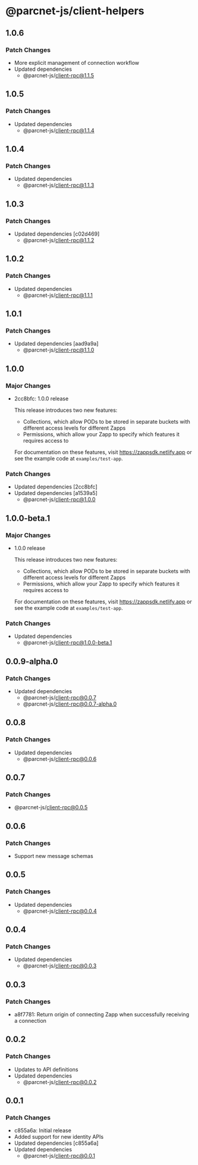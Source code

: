 # @parcnet-js/client-helpers

## 1.0.6

### Patch Changes

- More explicit management of connection workflow
- Updated dependencies
  - @parcnet-js/client-rpc@1.1.5

## 1.0.5

### Patch Changes

- Updated dependencies
  - @parcnet-js/client-rpc@1.1.4

## 1.0.4

### Patch Changes

- Updated dependencies
  - @parcnet-js/client-rpc@1.1.3

## 1.0.3

### Patch Changes

- Updated dependencies [c02d469]
  - @parcnet-js/client-rpc@1.1.2

## 1.0.2

### Patch Changes

- Updated dependencies
  - @parcnet-js/client-rpc@1.1.1

## 1.0.1

### Patch Changes

- Updated dependencies [aad9a9a]
  - @parcnet-js/client-rpc@1.1.0

## 1.0.0

### Major Changes

- 2cc8bfc: 1.0.0 release

  This release introduces two new features:

  - Collections, which allow PODs to be stored in separate buckets with different access levels for different Zapps
  - Permissions, which allow your Zapp to specify which features it requires access to

  For documentation on these features, visit https://zappsdk.netlify.app or see the example code at `examples/test-app`.

### Patch Changes

- Updated dependencies [2cc8bfc]
- Updated dependencies [a1539a5]
  - @parcnet-js/client-rpc@1.0.0

## 1.0.0-beta.1

### Major Changes

- 1.0.0 release

  This release introduces two new features:

  - Collections, which allow PODs to be stored in separate buckets with different access levels for different Zapps
  - Permissions, which allow your Zapp to specify which features it requires access to

  For documentation on these features, visit https://zappsdk.netlify.app or see the example code at `examples/test-app`.

### Patch Changes

- Updated dependencies
  - @parcnet-js/client-rpc@1.0.0-beta.1

## 0.0.9-alpha.0

### Patch Changes

- Updated dependencies
  - @parcnet-js/client-rpc@0.0.7
  - @parcnet-js/client-rpc@0.0.7-alpha.0

## 0.0.8

### Patch Changes

- Updated dependencies
  - @parcnet-js/client-rpc@0.0.6

## 0.0.7

### Patch Changes

- @parcnet-js/client-rpc@0.0.5

## 0.0.6

### Patch Changes

- Support new message schemas

## 0.0.5

### Patch Changes

- Updated dependencies
  - @parcnet-js/client-rpc@0.0.4

## 0.0.4

### Patch Changes

- Updated dependencies
  - @parcnet-js/client-rpc@0.0.3

## 0.0.3

### Patch Changes

- a8f7781: Return origin of connecting Zapp when successfully receiving a connection

## 0.0.2

### Patch Changes

- Updates to API definitions
- Updated dependencies
  - @parcnet-js/client-rpc@0.0.2

## 0.0.1

### Patch Changes

- c855a6a: Initial release
- Added support for new identity APIs
- Updated dependencies [c855a6a]
- Updated dependencies
  - @parcnet-js/client-rpc@0.0.1

